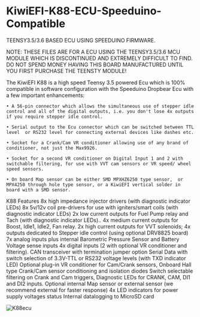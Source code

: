 # KiwiEFI-K88-ECU-Speeduino-Compatible
TEENSY3.5/3.6 BASED ECU USING SPEEDUINO FIRMWARE.

NOTE:	THESE FILES ARE FOR A ECU USING THE TEENSY3.5/3.6 MCU MODULE 
	WHICH IS DISCONTINUED AND EXTREMELY DIFFICULT TO FIND.
	DO NOT SPEND MONEY HAVING THIS BOARD MANUFACTURED UNTIL YOU 
	FIRST PURCHASE THE TEENSTY MODULE!





The KiwiEFI K88 is a high speed Teensy 3.5 powered Ecu which is 100% compatible in software configuration with the Speeduino Dropbear Ecu with a few important enhancements:

    • A 56-pin connector which allows the simultaneous use of stepper idle control and all of the digital outputs, i.e. you don't lose 4x outputs if you require stepper idle control.

    • Serial output to the Ecu connector which can be switched between TTL level  or RS232 level for connecting external devices like dashes etc.

    • Socket for a Crank/Cam VR conditioner allowing use of any brand of conditioner, not just the Max9926.

    • Socket for a second VR conditioner on Digital Input 1 and 2 with switchable filtering, for use with VVT cam sensors or VR speed/ wheel speed sensors. 

    • On board Map sensor can be either SMD MPXHZ6250 type sensor,  or MPX4250 through hole type sensor, or a KiwiEFI vertical solder in board with a SMD sensor.


 

K88 Features
       	8x high impedance injector drivers  (with diagnostic indicator LEDs)
       	8x 5v/12v coil pre-drivers for use with igniters/smart coils  (with diagnostic indicator LEDs)
       	2x low current outputs for Fuel Pump relay and Tach (with diagnostic indicator LEDs)..
       	4x medium current outputs for Boost, Idle1, Idle2, Fan relay. 
       	2x high current outputs for VVT solenoids;
       	4x outputs dedicated to Stepper idle control (using optional DRV8825 board)
       	7x analog inputs plus internal Barometric Pressure Sensor and Battery Voltage sense inputs
       	4x digital inputs (2 with optional VR conditioner and filtering).
       	CAN transceiver with termination jumper option 
       	Serial Data with switch selection of 3.3V-TTL or RS232 voltage levels (with TXD indicator LED)
       	Optional plug-in VR conditioner for Cam/Crank sensors,
       	Onboard Hall type Crank/Cam sensor conditioning and isolation diodes
       	Switch selectable filtering on Crank and Cam triggers,
       	Diagnostic LEDs for CRANK, CAM, DI1 and DI2 inputs.
       	Optional internal Map sensor or external sensor (we recommend external for faster response)
       	4x LED indicators for power supply voltages status
	Internal datalogging to MicroSD card

![K88ecu](https://github.com/Neil427/KiwiEFI-K88-ECU-Speeduino-Compatible/assets/67580691/b6c15399-bfd3-4c67-b95c-0dc14941cbda)






